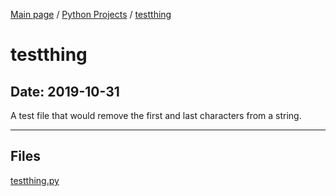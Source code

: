 [Main page](/) / [Python Projects](/python) / [testthing](/python/2019-10-31_testthing)

# testthing

## Date: 2019-10-31

A test file that would remove the first and last characters from a string.

-----

## Files

[testthing.py](testthing.py)